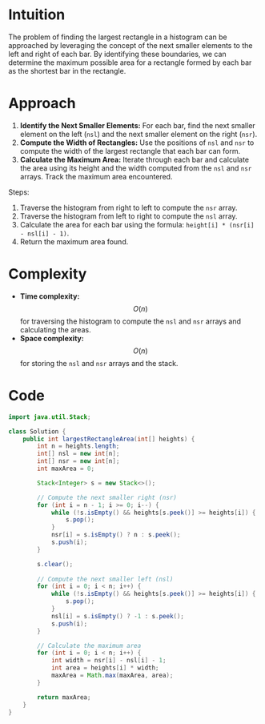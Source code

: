 # Intuition
The problem of finding the largest rectangle in a histogram can be approached by leveraging the concept of the next smaller elements to the left and right of each bar. By identifying these boundaries, we can determine the maximum possible area for a rectangle formed by each bar as the shortest bar in the rectangle.

# Approach
1. **Identify the Next Smaller Elements:** For each bar, find the next smaller element on the left (`nsl`) and the next smaller element on the right (`nsr`).
2. **Compute the Width of Rectangles:** Use the positions of `nsl` and `nsr` to compute the width of the largest rectangle that each bar can form.
3. **Calculate the Maximum Area:** Iterate through each bar and calculate the area using its height and the width computed from the `nsl` and `nsr` arrays. Track the maximum area encountered.

Steps:
1. Traverse the histogram from right to left to compute the `nsr` array.
2. Traverse the histogram from left to right to compute the `nsl` array.
3. Calculate the area for each bar using the formula: `height[i] * (nsr[i] - nsl[i] - 1)`.
4. Return the maximum area found.

# Complexity
- **Time complexity:**  
    $$O(n)$$ for traversing the histogram to compute the `nsl` and `nsr` arrays and calculating the areas.
- **Space complexity:**  
    $$O(n)$$ for storing the `nsl` and `nsr` arrays and the stack.

# Code
```java
import java.util.Stack;

class Solution {
    public int largestRectangleArea(int[] heights) {
        int n = heights.length;
        int[] nsl = new int[n];
        int[] nsr = new int[n];
        int maxArea = 0;

        Stack<Integer> s = new Stack<>();

        // Compute the next smaller right (nsr)
        for (int i = n - 1; i >= 0; i--) {
            while (!s.isEmpty() && heights[s.peek()] >= heights[i]) {
                s.pop();
            }
            nsr[i] = s.isEmpty() ? n : s.peek();
            s.push(i);
        }

        s.clear();
        
        // Compute the next smaller left (nsl)
        for (int i = 0; i < n; i++) {
            while (!s.isEmpty() && heights[s.peek()] >= heights[i]) {
                s.pop();
            }
            nsl[i] = s.isEmpty() ? -1 : s.peek();
            s.push(i);
        }

        // Calculate the maximum area
        for (int i = 0; i < n; i++) {
            int width = nsr[i] - nsl[i] - 1;
            int area = heights[i] * width;
            maxArea = Math.max(maxArea, area);
        }

        return maxArea;
    }
}
```

